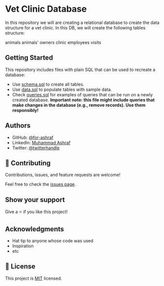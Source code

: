 # Vet Clinic Database
In this repository we will are creating a relational database to create the data structure for a vet clinic. In this DB, we will create the following tables structure:

animals
animals' owners
clinic employees
visits

## Getting Started

This repository includes files with plain SQL that can be used to recreate a database:

- Use [schema.sql](./schema.sql) to create all tables.
- Use [data.sql](./data.sql) to populate tables with sample data.
- Check [queries.sql](./queries.sql) for examples of queries that can be run on a newly created database. **Important note: this file might include queries that make changes in the database (e.g., remove records). Use them responsibly!**


## Authors


- GitHub: [@for-ashraf](https://github.com/for-ashraf)
- LinkedIn: [Muhammad Ashraf](https://www.linkedin.com/in/for-ashraf/)
- Twitter: [@twitterhandle](https://twitter.com/forashraf)

## 🤝 Contributing

Contributions, issues, and feature requests are welcome!

Feel free to check the [issues page](../../issues/).

## Show your support

Give a ⭐️ if you like this project!

## Acknowledgments

- Hat tip to anyone whose code was used
- Inspiration
- etc

## 📝 License

This project is [MIT](./MIT.md) licensed.
